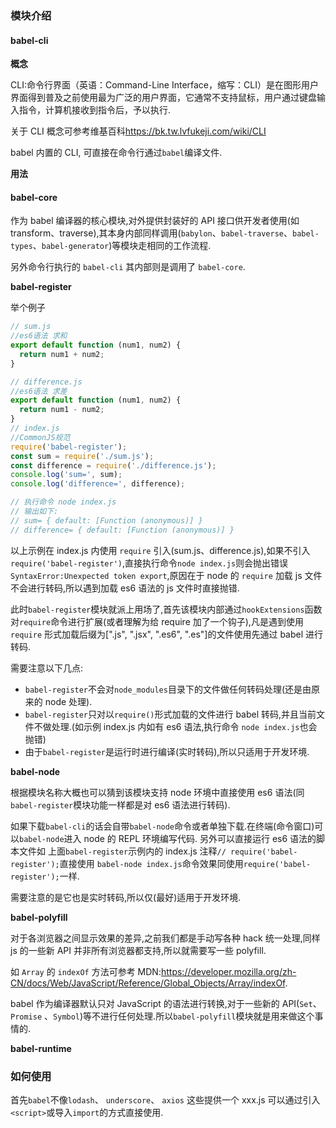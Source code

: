 ### 模块介绍

#### babel-cli

**概念**

CLI:命令行界面（英语：Command-Line Interface，缩写：CLI）是在图形用户界面得到普及之前使用最为广泛的用户界面，它通常不支持鼠标，用户通过键盘输入指令，计算机接收到指令后，予以执行.

关于 CLI 概念可参考维基百科<https://bk.tw.lvfukeji.com/wiki/CLI>

babel 内置的 CLI, 可直接在命令行通过`babel`编译文件.

**用法**


#### babel-core

作为 babel 编译器的核心模块,对外提供封装好的 API 接口供开发者使用(如 transform、traverse),其本身内部同样调用(`babylon`、`babel-traverse`、`babel-types`、`babel-generator`)等模块走相同的工作流程.

另外命令行执行的 `babel-cli` 其内部则是调用了 `babel-core`.

**babel-register**

举个例子

```javascript
// sum.js
//es6语法 求和
export default function (num1, num2) {
  return num1 + num2;
}

// difference.js
//es6语法 求差
export default function (num1, num2) {
  return num1 - num2;
}
// index.js
//CommonJS规范
require('babel-register');
const sum = require('./sum.js');
const difference = require('./difference.js');
console.log('sum=', sum);
console.log('difference=', difference);

// 执行命令 node index.js
// 输出如下:
// sum= { default: [Function (anonymous)] }
// difference= { default: [Function (anonymous)] }
```

以上示例在 index.js 内使用 `require` 引入(sum.js、difference.js),如果不引入`require('babel-register')`,直接执行命令`node index.js`则会抛出错误`SyntaxError:Unexpected token export`,原因在于 node 的 `require` 加载 js 文件不会进行转码,所以遇到加载 es6 语法的 js 文件时直接抛错.

此时`babel-register`模块就派上用场了,首先该模块内部通过`hookExtensions`函数对`require`命令进行扩展(或者理解为给 require 加了一个钩子),凡是遇到使用 `require` 形式加载后缀为[".js", ".jsx", ".es6", ".es"]的文件使用先通过 babel 进行转码.

需要注意以下几点:

- `babel-register`不会对`node_modules`目录下的文件做任何转码处理(还是由原来的 node 处理).
- `babel-register`只对以`require()`形式加载的文件进行 babel 转码,并且当前文件不做处理.(如示例 index.js 内如有 es6 语法,执行命令 `node index.js`也会抛错)
- 由于`babel-register`是运行时进行编译(实时转码),所以只适用于开发环境.

**babel-node**

根据模块名称大概也可以猜到该模块支持 node 环境中直接使用 es6 语法(同`babel-register`模块功能一样都是对 es6 语法进行转码).

如果下载`babel-cli`的话会自带`babel-node`命令或者单独下载.在终端(命令窗口)可以`babel-node`进入 node 的 REPL 环境编写代码.
另外可以直接运行 es6 语法的脚本文件如 上面`babel-register`示例内的 index.js 注释`// require('babel-register');`直接使用 `babel-node index.js`命令效果同使用`require('babel-register');`一样.

需要注意的是它也是实时转码,所以仅(最好)适用于开发环境.

**babel-polyfill**

对于各浏览器之间显示效果的差异,之前我们都是手动写各种 hack 统一处理,同样 js 的一些新 API 并非所有浏览器都支持,所以就需要写一些 polyfill.

如 `Array` 的 `indexOf` 方法可参考 MDN:<https://developer.mozilla.org/zh-CN/docs/Web/JavaScript/Reference/Global_Objects/Array/indexOf>.

babel 作为编译器默认只对 JavaScript 的语法进行转换,对于一些新的 API(`Set`、`Promise` 、`Symbol`)等不进行任何处理.所以`babel-polyfill`模块就是用来做这个事情的.

**babel-runtime**

### 如何使用

首先`babel`不像`lodash`、 `underscore`、 `axios` 这些提供一个 xxx.js
可以通过引入`<script>`或导入`import`的方式直接使用.
